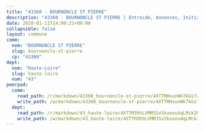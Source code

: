 ```yaml
---
title: "43360 - BOURNONCLE ST PIERRE"
description: "43360 - BOURNONCLE ST PIERRE | Entraide, Annonces, Initiatives"
date: 2020-01-11T14:09:21+09:00
collapsible: false
layout: commune
comm:
  nom: "BOURNONCLE ST PIERRE"
  slug: bournoncle-st-pierre
  cp: "43360"
dept:
  nom: "Haute-Loire"
  slug: haute-loire
  num: "43"
peerpad:
  comm:
    read_path: /r/markdown/43360_bournoncle-st-pierre/4XTTMHsunWk7kGsTajmiX9epuEDXj6JGD8uatMBpFztet7vB2
    write_path: /w/markdown/43360_bournoncle-st-pierre/4XTTMHsunWk7kGsTajmiX9epuEDXj6JGD8uatMBpFztet7vB2-K3TgUst3ivHJnrvNrxbKDxSERaHFLUWeGbC26FDgrAxa4kmbXMZa6zrfPaMp49da8KqWy98wkRT5D3468yUw6N9dyM1DuuWdNZfcETsvoTpFqy28toiiFa9RdKtrvf8oKnBaVtYQ
  dept:
    read_path: /r/markdown/43_haute-loire/4XTTM3hhLVMM3Sx5kxoou4qLMck2RjGiJF8bjxPuKy3VyRdWX
    write_path: /w/markdown/43_haute-loire/4XTTM3hhLVMM3Sx5kxoou4qLMck2RjGiJF8bjxPuKy3VyRdWX-K3TgTnndWXCUw13Pw3gJoEo9qHUCGXZ4frH2coLZWWDcoWKo22cU2VNENpi117F5bi6bu3WHMPd2VTrETU2R5owQhCBrUQgvCKerk4NqeDhN66egG9mHY8CCfEckbCp9SecEdL6b
---
```


